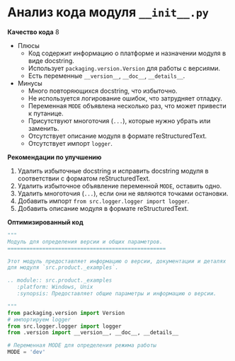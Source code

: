 # Анализ кода модуля `__init__.py`

**Качество кода**
8
-  Плюсы
    - Код содержит информацию о платформе и назначении модуля в виде docstring.
    - Использует `packaging.version.Version` для работы с версиями.
    -  Есть переменные `__version__`, `__doc__`, `__details__`.
-  Минусы
    -  Много повторяющихся docstring, что избыточно.
    -  Не используется логирование ошибок, что затрудняет отладку.
    -  Переменная `MODE` объявлена несколько раз, что может привести к путанице.
    -  Присутствуют многоточия (`...`), которые нужно убрать или заменить.
    -  Отсутствует описание модуля в формате reStructuredText.
    -  Отсутствует импорт `logger`.

**Рекомендации по улучшению**

1.  Удалить избыточные docstring и исправить docstring модуля в соответствии с форматом reStructuredText.
2.  Удалить избыточное объявление переменной `MODE`, оставить одно.
3.  Удалить многоточия (`...`), если они не являются точками остановки.
4.  Добавить импорт `from src.logger.logger import logger`.
5.  Добавить описание модуля в формате reStructuredText.

**Оптимизированный код**

```python
"""
Модуль для определения версии и общих параметров.
==================================================

Этот модуль предоставляет информацию о версии, документации и деталях
для модуля `src.product._examples`.

.. module:: src.product._examples
   :platform: Windows, Unix
   :synopsis: Предоставляет общие параметры и информацию о версии.

"""
from packaging.version import Version
# импортируем logger
from src.logger.logger import logger
from .version import __version__, __doc__, __details__

# Переменная MODE для определения режима работы
MODE = 'dev'
```